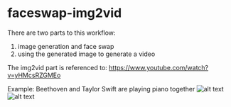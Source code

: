 # faceswap-img2vid

There are two parts to this workflow: 
1. image generation and face swap
2. using the generated image to generate a video

The img2vid part is referenced to: https://www.youtube.com/watch?v=yHMcsRZGMEo

Example: Beethoven and Taylor Swift are playing piano together
![alt text]([https://github.com/YueMenaYang/faceswap-img2vid/blob/main/AnimateDiff_00002.mp4])
![alt text]([https://github.com/YueMenaYang/faceswap-img2vid/blob/main/ComfyUI_temp_rhecd_00027_.png])
